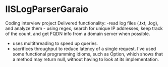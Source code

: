 # IISLogParserGaraio
Coding interview project
Delivered functionality:
-read log files (.txt, .log), and analyze them - using regex, search for unique IP addresses, keep track of the count, and get FQDN info from a domain server when possible.
- uses multithreading to speed up queries.
- sacrifices throughput to reduce latency of a single request.
I've used some functional programming idioms, such as Option<T>, which shows that a method may return null, without having to look at its implementation.
